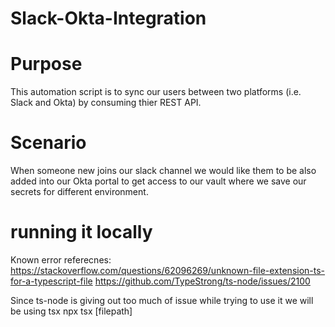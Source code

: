 # Slack-Okta-Integration

# Purpose

This automation script is to sync our users between two platforms (i.e. Slack and Okta) by consuming thier REST API.

# Scenario

When someone new joins our slack channel we would like them to be also added into our Okta portal to get access to our vault where we save our secrets for different environment.

# running it locally

Known error referecnes:
https://stackoverflow.com/questions/62096269/unknown-file-extension-ts-for-a-typescript-file
https://github.com/TypeStrong/ts-node/issues/2100

Since ts-node is giving out too much of issue while trying to use it we will be using tsx
npx tsx [filepath]
